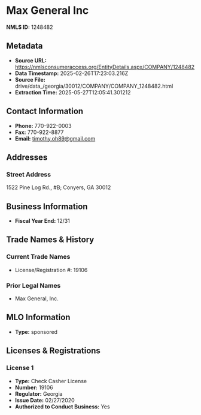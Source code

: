 # Max General Inc

**NMLS ID:** 1248482

## Metadata
- **Source URL:** https://nmlsconsumeraccess.org/EntityDetails.aspx/COMPANY/1248482
- **Data Timestamp:** 2025-02-26T17:23:03.216Z
- **Source File:** drive/data_/georgia/30012/COMPANY/COMPANY_1248482.html
- **Extraction Time:** 2025-05-27T12:05:41.301212

## Contact Information
- **Phone:** 770-922-0003
- **Fax:** 770-922-8877
- **Email:** timothy.oh89@gmail.com

## Addresses
### Street Address
1522 Pine Log Rd., #B; Conyers, GA 30012

## Business Information
- **Fiscal Year End:** 12/31

## Trade Names & History
### Current Trade Names
- License/Registration #: 19106

### Prior Legal Names
- Max General, Inc.

## MLO Information
- **Type:** sponsored

## Licenses & Registrations

### License 1
- **Type:** Check Casher License
- **Number:** 19106
- **Regulator:** Georgia
- **Issue Date:** 02/27/2020
- **Authorized to Conduct Business:** Yes

